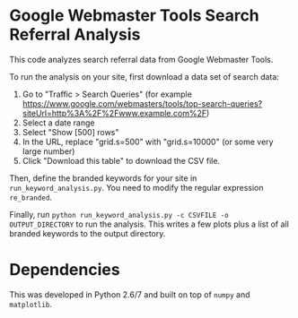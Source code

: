 Google Webmaster Tools Search Referral Analysis
===============================================

This code analyzes search referral data from Google Webmaster Tools.

To run the analysis on your site, first download a data set of search data:

1. Go to "Traffic > Search Queries" (for example https://www.google.com/webmasters/tools/top-search-queries?siteUrl=http%3A%2F%2Fwww.example.com%2F)
2. Select a date range
3. Select "Show [500] rows"
4. In the URL, replace "grid.s=500" with "grid.s=10000" (or some very large number)
5. Click "Download this table" to download the CSV file.

Then, define the branded keywords for your site in `run_keyword_analysis.py`.
You need to modify the regular expression `re_branded`.

Finally, run `python run_keyword_analysis.py -c CSVFILE -o OUTPUT_DIRECTORY`
to run the analysis.  This writes a few plots plus a list of all branded
keywords to the output directory.



Dependencies
============

This was developed in Python 2.6/7 and built on top of `numpy` and `matplotlib`.


